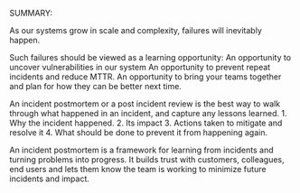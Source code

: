 SUMMARY:

As our systems grow in scale and complexity, failures will inevitably happen.

Such failures should be viewed as a learning opportunity:
	An opportunity to uncover vulnerabilities in our system
	An opportunity to prevent repeat incidents and reduce MTTR.
	An opportunity to bring your teams together and plan for how they can be better next time.

An incident postmortem or a post incident review is the best way to walk through what happened in an incident,
and capture any lessons learned.
	1. Why the incident happened.
	2. Its impact
	3. Actions taken to mitigate and resolve it
	4. What should be done to prevent it from happening again.

An incident postmortem is a framework for learning from incidents and turning problems into progress.
It builds trust with customers, colleagues, end users and lets them know the team is working to minimize future incidents and impact.

